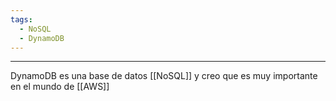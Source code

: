 ```yaml
---
tags:
  - NoSQL
  - DynamoDB
---
```

---
DynamoDB es una base de datos [[NoSQL]] y creo que es muy importante en el mundo de [[AWS]]

